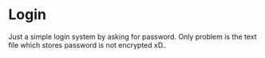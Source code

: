 # Login
Just a simple login system by asking for password. Only problem is the text file which stores password is not encrypted xD..

